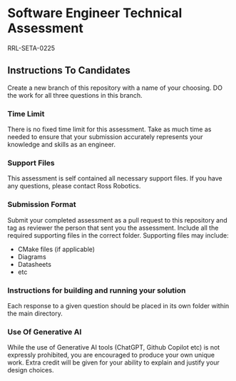 # Software Engineer Technical Assessment
RRL-SETA-0225

## Instructions To Candidates

Create a new branch of this repository with a name of your choosing. DO the work for all three questions in this branch.

### Time Limit

There is no fixed time limit for this assessment.
Take as much time as needed to ensure that your submission accurately represents your knowledge and skills as an engineer.

### Support Files

This assessment is self contained all necessary support files. If you have any questions, please contact Ross Robotics.

### Submission Format

Submit your completed assessment as a pull request to this repository and tag as reviewer the person that sent you the assessment.
Include all the required supporting files in the correct folder.
Supporting files may include:
- CMake files (if applicable)
- Diagrams
- Datasheets
- etc

### Instructions for building and running your solution
Each response to a given question should be placed in its own folder within the main directory.

### Use Of Generative AI

While the use of Generative AI tools (ChatGPT, Github Copilot etc) is not expressly prohibited, you are encouraged to produce your own unique work. Extra credit will be given for your ability to explain and justify your design choices.
